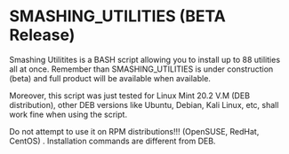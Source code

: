 # SMASHING_UTILITIES (BETA Release)
Smashing Utilitites is a BASH script allowing you to install up to 88 utilities all at once.
Remember than SMASHING_UTILITIES is under construction (beta) and full product will be available when available.

Moreover, this script was just tested for Linux Mint 20.2 V.M (DEB distribution), 
other DEB versions like Ubuntu, Debian, Kali Linux, etc, shall work fine when using the script.

Do not attempt to use it on RPM distributions!!! (OpenSUSE, RedHat, CentOS) . Installation commands are different from DEB.

